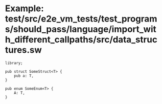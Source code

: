 # Example: test/src/e2e_vm_tests/test_programs/should_pass/language/import_with_different_callpaths/src/data_structures.sw

```sway
library;

pub struct SomeStruct<T> {
    pub a: T,
}

pub enum SomeEnum<T> {
    A: T,
}

```
